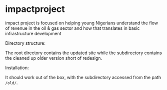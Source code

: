 impactproject
=============

impact project is focused on helping young Nigerians understand the flow of revenue in the oil &amp; gas sector and how that translates in basic infrastructure development

Directory structure:

The root directory contains the updated site while the subdirectory contains the
cleaned up older version short of redesign.

Installation:

It should work out of the box, with the subdirectory accessed from the path
`/old/`.

